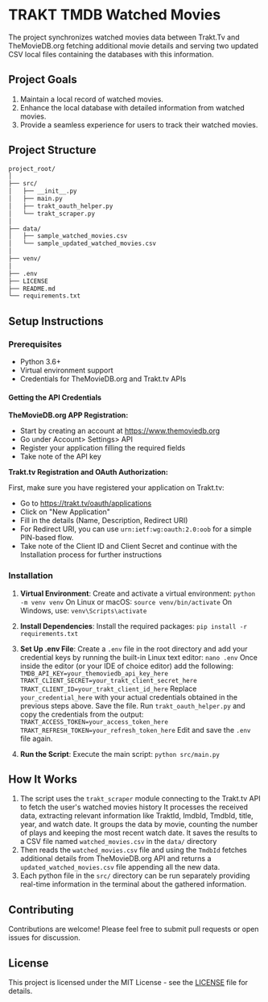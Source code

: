 # TRAKT TMDB Watched Movies

The project synchronizes watched movies data between Trakt.Tv and TheMovieDB.org fetching additional movie details and serving two updated CSV local files containing the databases with this information.

## Project Goals

1. Maintain a local record of watched movies.
2. Enhance the local database with detailed information from watched movies.
3. Provide a seamless experience for users to track their watched movies.

## Project Structure

```bash
project_root/
│
├── src/
│   ├── __init__.py
│   ├── main.py
│   ├── trakt_oauth_helper.py    
│   └── trakt_scraper.py
│
├── data/
│   ├── sample_watched_movies.csv
│   └── sample_updated_watched_movies.csv
│
├── venv/
│
├── .env
├── LICENSE
├── README.md
└── requirements.txt
```

## Setup Instructions

### Prerequisites

- Python 3.6+
- Virtual environment support
- Credentials for TheMovieDB.org and Trakt.tv APIs

#### Getting the API Credentials

__TheMovieDB.org APP Registration:__

- Start by creating an account at <https://www.themoviedb.org>
- Go under Account> Settings> API
- Register your application filling the required fields
- Take note of the API key

__Trakt.tv Registration and OAuth Authorization:__

First, make sure you have registered your application on Trakt.tv:

- Go to <https://trakt.tv/oauth/applications>
- Click on "New Application"
- Fill in the details (Name, Description, Redirect URI)
- For Redirect URI, you can use `urn:ietf:wg:oauth:2.0:oob` for a simple PIN-based flow.
- Take note of the Client ID and Client Secret and continue with the Installation process for further instructions

### Installation

1. __Virtual Environment__:
   Create and activate a virtual environment:
   `python -m venv venv`
   On Linux or macOS:
   `source venv/bin/activate`
   On Windows, use:
   `venv\Scripts\activate`

2. __Install Dependencies__:
   Install the required packages:
   `pip install -r requirements.txt`

3. __Set Up .env File__:
   Create a `.env` file in the root directory and add your credential keys by running the built-in Linux text editor:
   `nano .env`
   Once inside the editor (or your IDE of choice editor) add the following:
   `TMDB_API_KEY=your_themoviedb_api_key_here`
   `TRAKT_CLIENT_SECRET=your_trakt_client_secret_here`
   `TRAKT_CLIENT_ID=your_trakt_client_id_here`
   Replace `your_credential_here` with your actual credentials obtained in the previous steps above.
   Save the file.
   Run `trakt_oauth_helper.py` and copy the credentials from the output:
   `TRAKT_ACCESS_TOKEN=your_access_token_here`
   `TRAKT_REFRESH_TOKEN=your_refresh_token_here`
   Edit and save the `.env` file again.
   
5. __Run the Script__:
   Execute the main script:
   `python src/main.py`

## How It Works

1. The script uses the `trakt_scraper` module connecting to the Trakt.tv API to fetch the user's watched movies history
It processes the received data, extracting relevant information like TraktId, ImdbId, TmdbId, title, year, and watch date. It groups the data by movie, counting the number of plays and keeping the most recent watch date. It saves the results to a CSV file named `watched_movies.csv` in the `data/` directory
2. Then reads the `watched_movies.csv` file and using the `TmdbId` fetches additional details from TheMovieDB.org API and returns a `updated_watched_movies.csv` file appending all the new data.
3. Each python file in the `src/` directory can be run separately providing real-time information in the terminal about the gathered information.

## Contributing

Contributions are welcome! Please feel free to submit pull requests or open issues for discussion.

## License

This project is licensed under the MIT License - see the [LICENSE](LICENSE) file for details.
